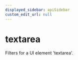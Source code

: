 ```yaml
---
displayed_sidebar: apiSidebar
custom_edit_url: null
---
```

# textarea

Filters for a UI element 'textarea'.

